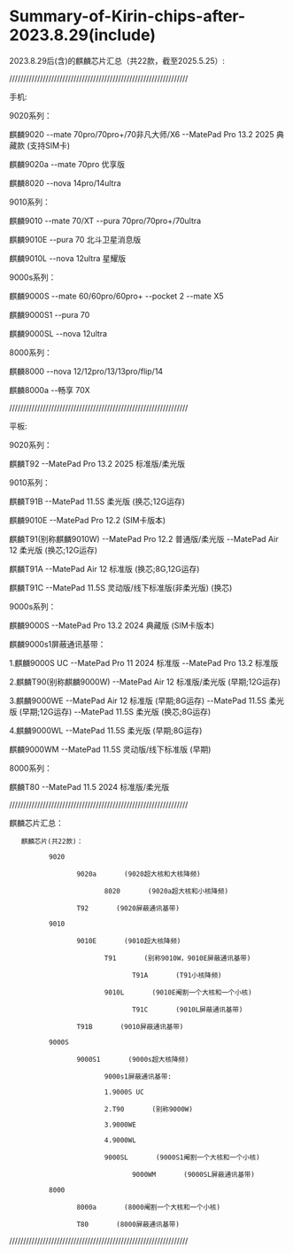 # Summary-of-Kirin-chips-after-2023.8.29(include)
2023.8.29后(含)的麒麟芯片汇总（共22款，截至2025.5.25）:

////////////////////////////////////////////////////////////////

手机: 


9020系列：

麒麟9020 --mate 70pro/70pro+/70非凡大师/X6 --MatePad Pro 13.2 2025 典藏款 (支持SIM卡)

麒麟9020a --mate 70pro 优享版

麒麟8020 --nova 14pro/14ultra


9010系列：

麒麟9010 --mate 70/XT --pura 70pro/70pro+/70ultra

麒麟9010E --pura 70 北斗卫星消息版

麒麟9010L --nova 12ultra 星耀版


9000s系列：

麒麟9000S --mate 60/60pro/60pro+ --pocket 2 --mate X5

麒麟9000S1 --pura 70

麒麟9000SL --nova 12ultra 


8000系列：

麒麟8000 --nova 12/12pro/13/13pro/flip/14

麒麟8000a --畅享 70X

////////////////////////////////////////////////////////////////

平板:


9020系列：

麒麟T92 --MatePad Pro 13.2 2025 标准版/柔光版


9010系列：

麒麟T91B --MatePad 11.5S 柔光版 (换芯;12G运存)

麒麟9010E --MatePad Pro 12.2 (SIM卡版本)

麒麟T91(别称麒麟9010W) --MatePad Pro 12.2 普通版/柔光版 --MatePad Air 12 柔光版 (换芯;12G运存)

麒麟T91A --MatePad Air 12 标准版 (换芯;8G,12G运存)

麒麟T91C --MatePad 11.5S 灵动版/线下标准版(非柔光版) (换芯)


9000s系列：

麒麟9000S --MatePad Pro 13.2 2024 典藏版 (SIM卡版本)

麒麟9000s1屏蔽通讯基带：

1.麒麟9000S UC --MatePad Pro 11 2024 标准版 --MatePad Pro 13.2 标准版

2.麒麟T90(别称麒麟9000W) --MatePad Air 12 标准版/柔光版 (早期;12G运存)

3.麒麟9000WE --MatePad Air 12 标准版 (早期;8G运存) --MatePad 11.5S 柔光版 (早期;12G运存) --MatePad 11.5S 柔光版 (换芯;8G运存)

4.麒麟9000WL --MatePad 11.5S 柔光版 (早期;8G运存)

麒麟9000WM --MatePad 11.5S 灵动版/线下标准版 (早期)


8000系列：

麒麟T80 --MatePad 11.5 2024 标准版/柔光版

////////////////////////////////////////////////////////////////

麒麟芯片汇总： 

       麒麟芯片(共22款)：
       
              9020
       
                     9020a       (9020超大核和大核降频)
       
                            8020       (9020a超大核和小核降频)
       
                     T92       (9020屏蔽通讯基带) 
              
              9010 
              
                     9010E       (9010超大核降频) 
                       
                            T91       (别称9010W，9010E屏蔽通讯基带)
       
                                   T91A       (T91小核降频)
                                  
                            9010L       (9010E阉割一个大核和一个小核) 
       
                                   T91C       (9010L屏蔽通讯基带)
       
                     T91B       (9010屏蔽通讯基带)
                       
              9000S 
              
                     9000S1       (9000s超大核降频) 
       
                            9000s1屏蔽通讯基带:
                       
                            1.9000S UC
                                  
                            2.T90       (别称9000W)
                                  
                            3.9000WE
       
                            4.9000WL
                                  
                            9000SL       (9000S1阉割一个大核和一个小核)
                       
                                   9000WM       (9000SL屏蔽通讯基带)
                                  
              8000
       
                     8000a       (8000阉割一个大核和一个小核)
       
                     T80       (8000屏蔽通讯基带)
       
////////////////////////////////////////////////////////////////
